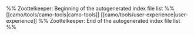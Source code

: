 %% Zoottelkeeper: Beginning of the autogenerated index file list  %%
 [[camo/tools/camo-tools|camo-tools]]
 [[camo/tools/user-experience|user-experience]]
%% Zoottelkeeper: End of the autogenerated index file list  %%
